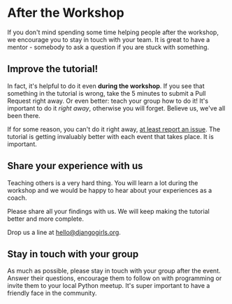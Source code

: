 # After the Workshop

If you don't mind spending some time helping people after the workshop, we encourage you to stay in touch with your team. It is great to have a mentor - somebody to ask a question if you are stuck with something.

## Improve the tutorial!

In fact, it's helpful to do it even **during the workshop**. If you see that something in the tutorial is wrong, take the 5 minutes to submit a Pull Request right away. Or even better: teach your group how to do it! It's important to do it *right away*, otherwise you will forget. Believe us, we've all been there. 

If for some reason, you can't do it right away, [at least report an issue](https://github.com/DjangoGirls/tutorial/issues). The tutorial is getting invaluably better with each event that takes place. It is important. 

## Share your experience with us

Teaching others is a very hard thing. You will learn a lot during the workshop and we would be happy to hear about your experiences as a coach.

Please share all your findings with us. We will keep making the tutorial better and more complete.

Drop us a line at hello@djangogirls.org.


## Stay in touch with your group

As much as possible, please stay in touch with your group after the event. Answer their questions, encourage them to follow on with programming or invite them to your local Python meetup. It's super important to have a friendly face in the community. 
